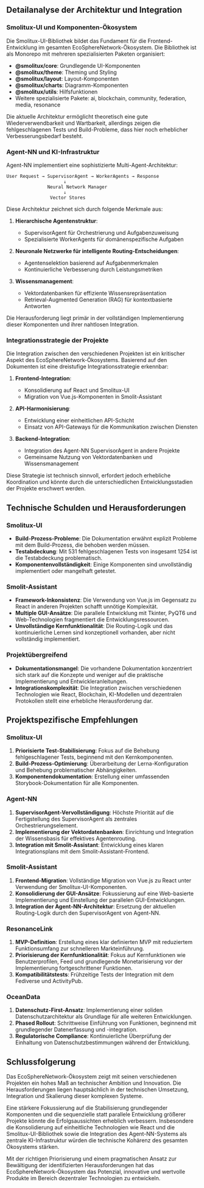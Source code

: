 ## Detailanalyse der Architektur und Integration

### Smolitux-UI und Komponenten-Ökosystem

Die Smolitux-UI-Bibliothek bildet das Fundament für die Frontend-Entwicklung im gesamten EcoSphereNetwork-Ökosystem. Die Bibliothek ist als Monorepo mit mehreren spezialisierten Paketen organisiert:

- **@smolitux/core**: Grundlegende UI-Komponenten
- **@smolitux/theme**: Theming und Styling
- **@smolitux/layout**: Layout-Komponenten
- **@smolitux/charts**: Diagramm-Komponenten
- **@smolitux/utils**: Hilfsfunktionen
- Weitere spezialisierte Pakete: ai, blockchain, community, federation, media, resonance

Die aktuelle Architektur ermöglicht theoretisch eine gute Wiederverwendbarkeit und Wartbarkeit, allerdings zeigen die fehlgeschlagenen Tests und Build-Probleme, dass hier noch erheblicher Verbesserungsbedarf besteht.

### Agent-NN und KI-Infrastruktur

Agent-NN implementiert eine sophistizierte Multi-Agent-Architektur:

```
User Request → SupervisorAgent → WorkerAgents → Response
                     ↓
               Neural Network Manager
                     ↓
                Vector Stores
```

Diese Architektur zeichnet sich durch folgende Merkmale aus:

1. **Hierarchische Agentenstruktur**:
   - SupervisorAgent für Orchestrierung und Aufgabenzuweisung
   - Spezialisierte WorkerAgents für domänenspezifische Aufgaben

2. **Neuronale Netzwerke für intelligente Routing-Entscheidungen**:
   - Agentenselektion basierend auf Aufgabenmerkmalen
   - Kontinuierliche Verbesserung durch Leistungsmetriken

3. **Wissensmanagement**:
   - Vektordatenbanken für effiziente Wissensrepräsentation
   - Retrieval-Augmented Generation (RAG) für kontextbasierte Antworten

Die Herausforderung liegt primär in der vollständigen Implementierung dieser Komponenten und ihrer nahtlosen Integration.

### Integrationsstrategie der Projekte

Die Integration zwischen den verschiedenen Projekten ist ein kritischer Aspekt des EcoSphereNetwork-Ökosystems. Basierend auf den Dokumenten ist eine dreistufige Integrationsstrategie erkennbar:

1. **Frontend-Integration**:
   - Konsolidierung auf React und Smolitux-UI
   - Migration von Vue.js-Komponenten in Smolit-Assistant

2. **API-Harmonisierung**:
   - Entwicklung einer einheitlichen API-Schicht
   - Einsatz von API-Gateways für die Kommunikation zwischen Diensten

3. **Backend-Integration**:
   - Integration des Agent-NN SupervisorAgent in andere Projekte
   - Gemeinsame Nutzung von Vektordatenbanken und Wissensmanagement

Diese Strategie ist technisch sinnvoll, erfordert jedoch erhebliche Koordination und könnte durch die unterschiedlichen Entwicklungsstadien der Projekte erschwert werden.

## Technische Schulden und Herausforderungen

### Smolitux-UI

- **Build-Prozess-Probleme**: Die Dokumentation erwähnt explizit Probleme mit dem Build-Prozess, die behoben werden müssen.
- **Testabdeckung**: Mit 531 fehlgeschlagenen Tests von insgesamt 1254 ist die Testabdeckung problematisch.
- **Komponentenvollständigkeit**: Einige Komponenten sind unvollständig implementiert oder mangelhaft getestet.

### Smolit-Assistant

- **Framework-Inkonsistenz**: Die Verwendung von Vue.js im Gegensatz zu React in anderen Projekten schafft unnötige Komplexität.
- **Multiple GUI-Ansätze**: Die parallele Entwicklung mit Tkinter, PyQT6 und Web-Technologien fragmentiert die Entwicklungsressourcen.
- **Unvollständige Kernfunktionalität**: Die Routing-Logik und das kontinuierliche Lernen sind konzeptionell vorhanden, aber nicht vollständig implementiert.

### Projektübergreifend

- **Dokumentationsmangel**: Die vorhandene Dokumentation konzentriert sich stark auf die Konzepte und weniger auf die praktische Implementierung und Entwickleranleitungen.
- **Integrationskomplexität**: Die Integration zwischen verschiedenen Technologien wie React, Blockchain, KI-Modellen und dezentralen Protokollen stellt eine erhebliche Herausforderung dar.

## Projektspezifische Empfehlungen

### Smolitux-UI

1. **Priorisierte Test-Stabilisierung**: Fokus auf die Behebung fehlgeschlagener Tests, beginnend mit den Kernkomponenten.
2. **Build-Prozess-Optimierung**: Überarbeitung der Lerna-Konfiguration und Behebung problematischer Abhängigkeiten.
3. **Komponentendokumentation**: Erstellung einer umfassenden Storybook-Dokumentation für alle Komponenten.

### Agent-NN

1. **SupervisorAgent-Vervollständigung**: Höchste Priorität auf die Fertigstellung des SupervisorAgent als zentrales Orchestrierungselement.
2. **Implementierung der Vektordatenbanken**: Einrichtung und Integration der Wissensbasis für effektives Agentenrouting.
3. **Integration mit Smolit-Assistant**: Entwicklung eines klaren Integrationsplans mit dem Smolit-Assistant-Frontend.

### Smolit-Assistant

1. **Frontend-Migration**: Vollständige Migration von Vue.js zu React unter Verwendung der Smolitux-UI-Komponenten.
2. **Konsolidierung der GUI-Ansätze**: Fokussierung auf eine Web-basierte Implementierung und Einstellung der parallelen GUI-Entwicklungen.
3. **Integration der Agent-NN-Architektur**: Ersetzung der aktuellen Routing-Logik durch den SupervisorAgent von Agent-NN.

### ResonanceLink

1. **MVP-Definition**: Erstellung eines klar definierten MVP mit reduziertem Funktionsumfang zur schnelleren Markteinführung.
2. **Priorisierung der Kernfunktionalität**: Fokus auf Kernfunktionen wie Benutzerprofilen, Feed und grundlegende Monetarisierung vor der Implementierung fortgeschrittener Funktionen.
3. **Kompatibilitätstests**: Frühzeitige Tests der Integration mit dem Fediverse und ActivityPub.

### OceanData

1. **Datenschutz-First-Ansatz**: Implementierung einer soliden Datenschutzarchitektur als Grundlage für alle weiteren Entwicklungen.
2. **Phased Rollout**: Schrittweise Einführung von Funktionen, beginnend mit grundlegender Datenerfassung und -integration.
3. **Regulatorische Compliance**: Kontinuierliche Überprüfung der Einhaltung von Datenschutzbestimmungen während der Entwicklung.

## Schlussfolgerung

Das EcoSphereNetwork-Ökosystem zeigt mit seinen verschiedenen Projekten ein hohes Maß an technischer Ambition und Innovation. Die Herausforderungen liegen hauptsächlich in der technischen Umsetzung, Integration und Skalierung dieser komplexen Systeme.

Eine stärkere Fokussierung auf die Stabilisierung grundlegender Komponenten und die sequenzielle statt parallele Entwicklung größerer Projekte könnte die Erfolgsaussichten erheblich verbessern. Insbesondere die Konsolidierung auf einheitliche Technologien wie React und die Smolitux-UI-Bibliothek sowie die Integration des Agent-NN-Systems als zentrale KI-Infrastruktur würden die technische Kohärenz des gesamten Ökosystems stärken.

Mit der richtigen Priorisierung und einem pragmatischen Ansatz zur Bewältigung der identifizierten Herausforderungen hat das EcoSphereNetwork-Ökosystem das Potenzial, innovative und wertvolle Produkte im Bereich dezentraler Technologien zu entwickeln.
